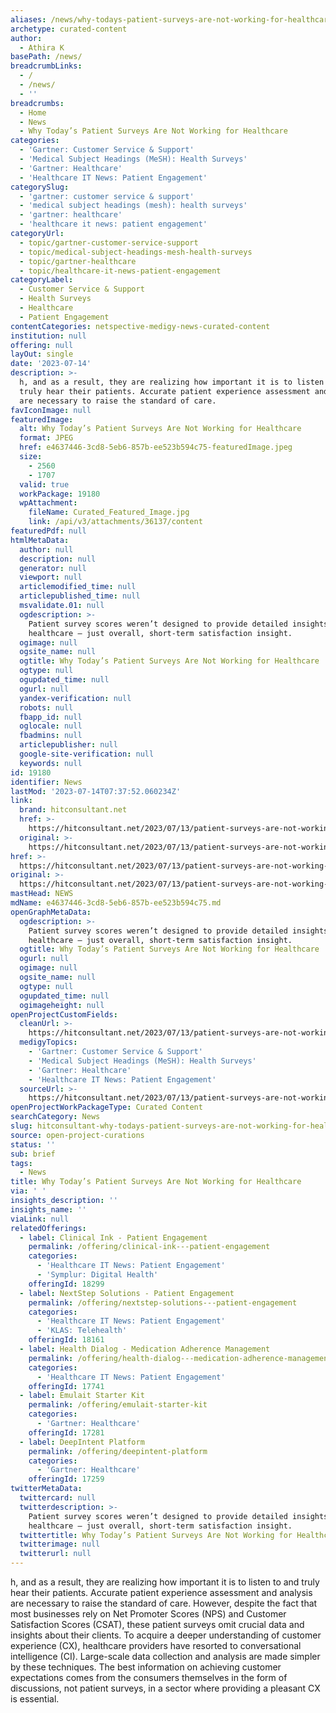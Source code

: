 ```yaml
---
aliases: /news/why-todays-patient-surveys-are-not-working-for-healthcare
archetype: curated-content
author:
  - Athira K
basePath: /news/
breadcrumbLinks:
  - /
  - /news/
  - ''
breadcrumbs:
  - Home
  - News
  - Why Today’s Patient Surveys Are Not Working for Healthcare
categories:
  - 'Gartner: Customer Service & Support'
  - 'Medical Subject Headings (MeSH): Health Surveys'
  - 'Gartner: Healthcare'
  - 'Healthcare IT News: Patient Engagement'
categorySlug:
  - 'gartner: customer service & support'
  - 'medical subject headings (mesh): health surveys'
  - 'gartner: healthcare'
  - 'healthcare it news: patient engagement'
categoryUrl:
  - topic/gartner-customer-service-support
  - topic/medical-subject-headings-mesh-health-surveys
  - topic/gartner-healthcare
  - topic/healthcare-it-news-patient-engagement
categoryLabel:
  - Customer Service & Support
  - Health Surveys
  - Healthcare
  - Patient Engagement
contentCategories: netspective-medigy-news-curated-content
institution: null
offering: null
layOut: single
date: '2023-07-14'
description: >-
  h, and as a result, they are realizing how important it is to listen to and
  truly hear their patients. Accurate patient experience assessment and analysis
  are necessary to raise the standard of care. 
favIconImage: null
featuredImage:
  alt: Why Today’s Patient Surveys Are Not Working for Healthcare
  format: JPEG
  href: e4637446-3cd8-5eb6-857b-ee523b594c75-featuredImage.jpeg
  size:
    - 2560
    - 1707
  valid: true
  workPackage: 19180
  wpAttachment:
    fileName: Curated_Featured_Image.jpg
    link: /api/v3/attachments/36137/content
featuredPdf: null
htmlMetaData:
  author: null
  description: null
  generator: null
  viewport: null
  articlemodified_time: null
  articlepublished_time: null
  msvalidate.01: null
  ogdescription: >-
    Patient survey scores weren’t designed to provide detailed insights for
    healthcare — just overall, short-term satisfaction insight.
  ogimage: null
  ogsite_name: null
  ogtitle: Why Today’s Patient Surveys Are Not Working for Healthcare
  ogtype: null
  ogupdated_time: null
  ogurl: null
  yandex-verification: null
  robots: null
  fbapp_id: null
  oglocale: null
  fbadmins: null
  articlepublisher: null
  google-site-verification: null
  keywords: null
id: 19180
identifier: News
lastMod: '2023-07-14T07:37:52.060234Z'
link:
  brand: hitconsultant.net
  href: >-
    https://hitconsultant.net/2023/07/13/patient-surveys-are-not-working-healthcare/
  original: >-
    https://hitconsultant.net/2023/07/13/patient-surveys-are-not-working-healthcare/
href: >-
  https://hitconsultant.net/2023/07/13/patient-surveys-are-not-working-healthcare/
original: >-
  https://hitconsultant.net/2023/07/13/patient-surveys-are-not-working-healthcare/
mastHead: NEWS
mdName: e4637446-3cd8-5eb6-857b-ee523b594c75.md
openGraphMetaData:
  ogdescription: >-
    Patient survey scores weren’t designed to provide detailed insights for
    healthcare — just overall, short-term satisfaction insight.
  ogtitle: Why Today’s Patient Surveys Are Not Working for Healthcare
  ogurl: null
  ogimage: null
  ogsite_name: null
  ogtype: null
  ogupdated_time: null
  ogimageheight: null
openProjectCustomFields:
  cleanUrl: >-
    https://hitconsultant.net/2023/07/13/patient-surveys-are-not-working-healthcare/
  medigyTopics:
    - 'Gartner: Customer Service & Support'
    - 'Medical Subject Headings (MeSH): Health Surveys'
    - 'Gartner: Healthcare'
    - 'Healthcare IT News: Patient Engagement'
  sourceUrl: >-
    https://hitconsultant.net/2023/07/13/patient-surveys-are-not-working-healthcare/
openProjectWorkPackageType: Curated Content
searchCategory: News
slug: hitconsultant-why-todays-patient-surveys-are-not-working-for-healthcare
source: open-project-curations
status: ''
sub: brief
tags:
  - News
title: Why Today’s Patient Surveys Are Not Working for Healthcare
via: ' '
insights_description: ''
insights_name: ''
viaLink: null
relatedOfferings:
  - label: Clinical Ink - Patient Engagement
    permalink: /offering/clinical-ink---patient-engagement
    categories:
      - 'Healthcare IT News: Patient Engagement'
      - 'Symplur: Digital Health'
    offeringId: 18299
  - label: NextStep Solutions - Patient Engagement
    permalink: /offering/nextstep-solutions---patient-engagement
    categories:
      - 'Healthcare IT News: Patient Engagement'
      - 'KLAS: Telehealth'
    offeringId: 18161
  - label: Health Dialog - Medication Adherence Management
    permalink: /offering/health-dialog---medication-adherence-management
    categories:
      - 'Healthcare IT News: Patient Engagement'
    offeringId: 17741
  - label: Emulait Starter Kit
    permalink: /offering/emulait-starter-kit
    categories:
      - 'Gartner: Healthcare'
    offeringId: 17281
  - label: DeepIntent Platform
    permalink: /offering/deepintent-platform
    categories:
      - 'Gartner: Healthcare'
    offeringId: 17259
twitterMetaData:
  twittercard: null
  twitterdescription: >-
    Patient survey scores weren’t designed to provide detailed insights for
    healthcare — just overall, short-term satisfaction insight.
  twittertitle: Why Today’s Patient Surveys Are Not Working for Healthcare
  twitterimage: null
  twitterurl: null
---
```

<p>h, and as a result, they are realizing how important it is to listen to and truly hear their patients. Accurate patient experience assessment and analysis are necessary to raise the standard of care. However, despite the fact that most businesses rely on Net Promoter Scores (NPS) and Customer Satisfaction Scores (CSAT), these patient surveys omit crucial data and insights about their clients. To acquire a deeper understanding of customer experience (CX), healthcare providers have resorted to conversational intelligence (CI). Large-scale data collection and analysis are made simpler by these techniques. The best information on achieving customer expectations comes from the consumers themselves in the form of discussions, not patient surveys, in a sector where providing a pleasant CX is essential.&nbsp;</p>